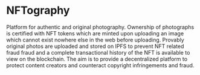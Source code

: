 # NFTography
Platform for authentic and original photography. Ownership of photographs is certified with NFT tokens which are minted upon uploading an image which cannot exist nowhere else in the web before uploading. Provably original photos are uploaded and stored on IPFS to prevent NFT related fraud fraud and a complete transactional history of the NFT is available to view on the blockchain. The aim is to provide a decentralized platform to protect content creators and counteract copyright infringements and fraud. 

